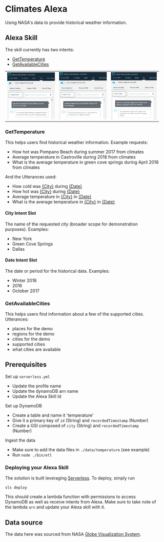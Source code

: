 # Climates Alexa

Using NASA's data to provide historical weather information.

## Alexa Skill

The skill currently has two intents:
- [GetTemperature](#gettemperature)
- [GetAvailableCities](#getavailablecities)

| | | |
| ------------- |:-------------:| -----:|
| ![Sample1](https://github.com/Ali-Rahimian/nasa-hackathon/raw/master/Alexa/screenshots/Sample1.png "Sample1") | ![Sample2](https://github.com/Ali-Rahimian/nasa-hackathon/raw/master/Alexa/screenshots/Sample2.png "Sample2") | ![Sample3](https://github.com/Ali-Rahimian/nasa-hackathon/raw/master/Alexa/screenshots/Sample3.png "Sample3") |

### GetTemperature

This helps users find historical weather information. Example requests:

- How hot was Pompano Beach during summer 2017 from climates
- Average temperature in Castroville during 2018 from climates
- What is the average temperature in green cove springs during April 2018 from climates

And the Utterances used:

- How cold was [{City}](#city-intent-slot) during [{Date}](#date-intent-slot)
- How hot was [{City}](#city-intent-slot) during [{Date}](#date-intent-slot)
- Average temperature in [{City}](#city-intent-slot) in [{Date}](#date-intent-slot)
- What is the average temperature in [{City}](#city-intent-slot) in [{Date}](#date-intent-slot)

#### City Intent Slot

The name of the requested city (broader scope for demonstration purposes). Examples:

- New York
- Green Cove Springs
- Dallas

#### Date Intent Slot

The date or period for the historical data. Examples:

- Winter 2018
- 2016
- October 2017

### GetAvailableCities

This helps users find information about a few of the supported cities. Utterances:
- places for the demo
- regions for the demo
- cities for the demo
- supported cities
- what cities are available

## Prerequisites

Set up `serverless.yml`

- Update the profile name
- Update the dynamoDB arn name
- Update the Alexa Skill Id  

Set up DynamoDB

- Create a table and name it 'temperature'
- Give it a primary key of `id` (String) and `recordedTimestamp` (Number)
- Create a GSI composed of `city` (String) and `recordedTimestamp` (Number)

Ingest the data

- Make sure to add the data files in `./data/temperature` (see example)
- Run `node ./bin/etl`

### Deploying your Alexa Skill

The solution is built leveraging [Serverless](https://serverless.com/framework/docs/providers/aws/guide/). To deploy, simply run

```
sls deploy
```

This should create a lambda function with permissions to access DynamoDB as well as receive intents from Alexa.
Make sure to take note of the lambda `arn` and update your Alexa skill with it.

## Data source

The data here was sourced from NASA [Globe Visualization System](https://vis.globe.gov/GLOBE/#).

